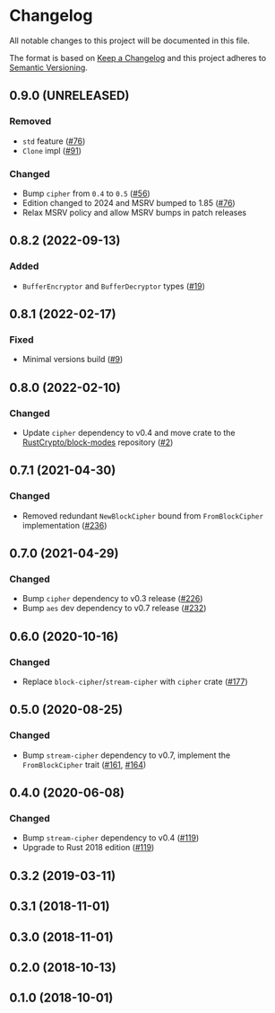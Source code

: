 # Changelog

All notable changes to this project will be documented in this file.

The format is based on [Keep a Changelog](https://keepachangelog.com/en/1.0.0/)
and this project adheres to [Semantic Versioning](https://semver.org/spec/v2.0.0.html).

## 0.9.0 (UNRELEASED)
### Removed 
- `std` feature ([#76])
- `Clone` impl ([#91])

### Changed
- Bump `cipher` from `0.4` to `0.5` ([#56])
- Edition changed to 2024 and MSRV bumped to 1.85 ([#76])
- Relax MSRV policy and allow MSRV bumps in patch releases

[#56]: https://github.com/RustCrypto/block-modes/pull/56
[#76]: https://github.com/RustCrypto/block-modes/pull/76
[#91]: https://github.com/RustCrypto/block-modes/pull/91

## 0.8.2 (2022-09-13)
### Added
- `BufferEncryptor` and `BufferDecryptor` types ([#19])

[#19]: https://github.com/RustCrypto/block-modes/pull/19

## 0.8.1 (2022-02-17)
### Fixed
- Minimal versions build ([#9])

[#9]: https://github.com/RustCrypto/block-modes/pull/9

## 0.8.0 (2022-02-10)
### Changed
- Update `cipher` dependency to v0.4 and move crate
to the [RustCrypto/block-modes] repository ([#2])

[#2]: https://github.com/RustCrypto/block-modes/pull/2
[RustCrypto/block-modes]: https://github.com/RustCrypto/block-modes

## 0.7.1 (2021-04-30)
### Changed
- Removed redundant `NewBlockCipher` bound from `FromBlockCipher` implementation ([#236])

[#236]: https://github.com/RustCrypto/stream-ciphers/pull/236

## 0.7.0 (2021-04-29)
### Changed
- Bump `cipher` dependency to v0.3 release ([#226])
- Bump `aes` dev dependency to v0.7 release ([#232])

[#226]: https://github.com/RustCrypto/stream-ciphers/pull/226
[#232]: https://github.com/RustCrypto/stream-ciphers/pull/232

## 0.6.0 (2020-10-16)
### Changed
- Replace `block-cipher`/`stream-cipher` with `cipher` crate ([#177])

[#177]: https://github.com/RustCrypto/stream-ciphers/pull/177

## 0.5.0 (2020-08-25)
### Changed
- Bump `stream-cipher` dependency to v0.7, implement the `FromBlockCipher` trait ([#161], [#164])

[#161]: https://github.com/RustCrypto/stream-ciphers/pull/161
[#164]: https://github.com/RustCrypto/stream-ciphers/pull/164

## 0.4.0 (2020-06-08)
### Changed
- Bump `stream-cipher` dependency to v0.4 ([#119])
- Upgrade to Rust 2018 edition ([#119])

[#119]: https://github.com/RustCrypto/stream-ciphers/pull/119

## 0.3.2 (2019-03-11)

## 0.3.1 (2018-11-01)

## 0.3.0 (2018-11-01)

## 0.2.0 (2018-10-13)

## 0.1.0 (2018-10-01)
